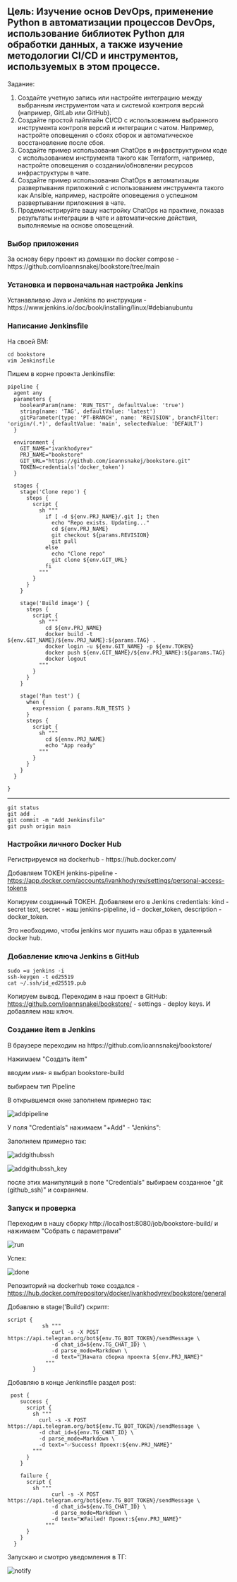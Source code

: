 <h2>Цель: Изучение основ DevOps, применение Python в автоматизации
процессов DevOps, использование библиотек Python для обработки
данных, а также изучение методологии CI/CD и инструментов,
используемых в этом процессе.</h2>
Задание:
<ol>
<li>Создайте учетную запись или настройте интеграцию между выбранным
инструментом чата и системой контроля версий (например, GitLab или
GitHub).</li>
<li>Создайте простой пайплайн CI/CD с использованием выбранного
инструмента контроля версий и интеграции с чатом. Например,
настройте оповещения о сбоях сборок и автоматическое
восстановление после сбоя.</li>
<li>Создайте пример использования ChatOps в инфраструктурном коде с
использованием инструмента такого как Terraform, например,
настройте оповещения о создании/обновлении ресурсов
инфраструктуры в чате.</li>
<li>Создайте пример использования ChatOps в автоматизации
развертывания приложений с использованием инструмента такого как
Ansible, например, настройте оповещения о успешном развертывании
приложения в чате.</li>
<li>Продемонстрируйте вашу настройку ChatOps на практике, показав
результаты интеграции в чате и автоматические действия, выполняемые
на основе оповещений.</li>
</ol>

<h3>Выбор приложения</h3>
За основу беру проект из домашки по docker compose - https://github.com/ioannsnakej/bookstore/tree/main
<h3>Установка и первоначальная настройка Jenkins</h3>
Устанавливаю Java и Jenkins по инструкции - https://www.jenkins.io/doc/book/installing/linux/#debianubuntu
<h3>Написание Jenkinsfile</h3>
На своей ВМ:

    cd bookstore
    vim Jenkinsfile
Пишем в корне проекта Jenkinsfile:

    pipeline {
      agent any
      parameters {
        booleanParam(name: 'RUN_TEST', defaultValue: 'true') 
        string(name: 'TAG', defaultValue: 'latest')
        gitParameter(type: 'PT-BRANCH', name: 'REVISION', branchFilter: 'origin/(.*)', defaultValue: 'main', selectedValue: 'DEFAULT')
      }
    
      environment {
        GIT_NAME="ivankhodyrev"
        PRJ_NAME="bookstore"
        GIT_URL="https://github.com/ioannsnakej/bookstore.git"
        TOKEN=credentials('docker_token')
      }
    
      stages {
        stage('Clone repo') {
          steps {
            script {
              sh """
                if [ -d ${env.PRJ_NAME}/.git ]; then
                  echo "Repo exists. Updating..."
                  cd ${env.PRJ_NAME}
                  git checkout ${params.REVISION}
                  git pull
                else
                  echo "Clone repo"
                  git clone ${env.GIT_URL}
                fi
              """
            }
          }
        }
    
        stage('Build image') {
          steps {
            script {
              sh """
                cd ${env.PRJ_NAME}
                docker build -t ${env.GIT_NAME}/${env.PRJ_NAME}:${params.TAG} .
                docker login -u ${env.GIT_NAME} -p ${env.TOKEN}
                docker push ${env.GIT_NAME}/${env.PRJ_NAME}:${params.TAG}
                docker logout
              """
            }
          }
        }
    
        stage('Run test') {
          when {
            expression { params.RUN_TESTS }
          }
          steps {
            script {
              sh """
                cd ${ennv.PRJ_NAME}
                echo "App ready"
              """
            }
          }
        }
      }
        
    }
***
    git status
    git add .
    git commit -m "Add Jenkinsfile"
    git push origin main
<h3>Настройки личного Docker Hub</h3>
Регистрируемся на dockerhub - https://hub.docker.com/

Добавляем ТОКЕН jenkins-pipeline - https://app.docker.com/accounts/ivankhodyrev/settings/personal-access-tokens 

Копируем созданный ТОКЕН. Добавляем его в Jenkins credentials: kind - secret text, secret - наш jenkins-pipeline, id - docker_token, description - docker_token.

Это необходимо, чтобы jenkins мог пушить наш образ в удаленный docker hub.
<h3>Добавление ключа Jenkins в GitHub</h3>

    sudo =u jenkins -i
    ssh-keygen -t ed25519
    cat ~/.ssh/id_ed25519.pub
Копируем вывод. Переходим в наш проект в GitHub: https://github.com/ioannsnakej/bookstore/ - settings - deploy keys. И добавляем наш ключ.
<h3>Создание item в Jenkins</h3>
В браузере переходим на https://github.com/ioannsnakej/bookstore/

Нажимаем "Создать item"

вводим имя- я выбрал bookstore-build

выбираем тип Pipeline

В открывшемся окне заполняем примерно так:

![addpipeline](/lesson_29/screenshots/addpipeline.png)

У поля "Credentials" нажимаем "+Add" - "Jenkins":

Заполняем примерно так:

![addgithubssh](/lesson_29/screenshots/addgithubssh.png)

![addgithubssh_key](/lesson_29/screenshots/addgithubssh_key.png)

после этих манипуляций в поле "Credentials" выбираем созданное "git (github_ssh)" и сохраняем.
<h3>Запуск и проверка</h3>
Переходим в нашу сборку http://localhost:8080/job/bookstore-build/ и нажимаем "Собрать с параметрами"

![run](/lesson_29/screenshots/run.png)

Успех:

![done](/lesson_29/screenshots/done.png)

Репозиторий на dockerhub тоже создался - https://hub.docker.com/repository/docker/ivankhodyrev/bookstore/general

Добавляю в stage('Build') скрипт:

    script {
               sh """
                  curl -s -X POST https://api.telegram.org/bot${env.TG_BOT_TOKEN}/sendMessage \
                  -d chat_id=${env.TG_CHAT_ID} \
                  -d parse_mode=Markdown \
                  -d text="🏃Начата сборка проекта ${env.PRJ_NAME}"
                """
            }
Добавляю в конце Jenkinsfile раздел post:

     post {
        success {
          script {
            sh """
              curl -s -X POST https://api.telegram.org/bot${env.TG_BOT_TOKEN}/sendMessage \
              -d chat_id=${env.TG_CHAT_ID} \
              -d parse_mode=Markdown \
              -d text="✅Success! Проект:${env.PRJ_NAME}"
            """
          }
        }
    
        failure {
          script {
            sh """
                  curl -s -X POST https://api.telegram.org/bot${env.TG_BOT_TOKEN}/sendMessage \
                  -d chat_id=${env.TG_CHAT_ID} \
                  -d parse_mode=Markdown \
                  -d text="❌Failed! Проект:${env.PRJ_NAME}"
                """
          }
        }
      }
  Запускаю и смотрю уведомления в ТГ:

  ![notify](/lesson_29/screenshots/notify.png)


